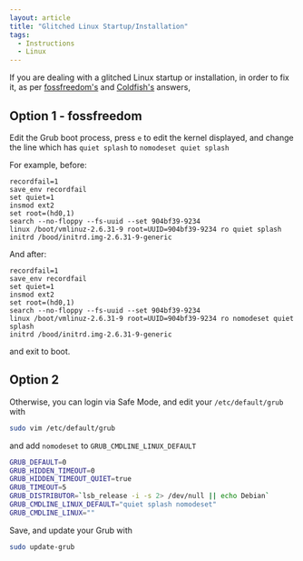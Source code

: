 ```yaml
---
layout: article
title: "Glitched Linux Startup/Installation"
tags:
  - Instructions
  - Linux
---
```


If you are dealing with a glitched Linux startup or installation, in order to fix it, as per [fossfreedom's](https://askubuntu.com/a/38834/754346) and [Coldfish's](https://askubuntu.com/a/38782/754346) answers,

## Option 1 - fossfreedom

Edit the Grub boot process, press `e` to edit the kernel displayed, and change the line which has `quiet splash` to `nomodeset quiet splash`

For example, before:
```
recordfail=1
save_env recordfail
set quiet=1
insmod ext2
set root=(hd0,1)
search --no-floppy --fs-uuid --set 904bf39-9234
linux /boot/vmlinuz-2.6.31-9 root=UUID=904bf39-9234 ro quiet splash
initrd /bood/initrd.img-2.6.31-9-generic
```

And after:
```
recordfail=1
save_env recordfail
set quiet=1
insmod ext2
set root=(hd0,1)
search --no-floppy --fs-uuid --set 904bf39-9234
linux /boot/vmlinuz-2.6.31-9 root=UUID=904bf39-9234 ro nomodeset quiet splash
initrd /bood/initrd.img-2.6.31-9-generic
```

and exit to boot.

## Option 2
Otherwise, you can login via Safe Mode, and edit your `/etc/default/grub` with

```bash
sudo vim /etc/default/grub
```

and add `nomodeset` to `GRUB_CMDLINE_LINUX_DEFAULT`

```bash
GRUB_DEFAULT=0
GRUB_HIDDEN_TIMEOUT=0
GRUB_HIDDEN_TIMEOUT_QUIET=true
GRUB_TIMEOUT=5
GRUB_DISTRIBUTOR=`lsb_release -i -s 2> /dev/null || echo Debian`
GRUB_CMDLINE_LINUX_DEFAULT="quiet splash nomodeset"
GRUB_CMDLINE_LINUX=""
```

Save, and update your Grub with
```bash
sudo update-grub
```
